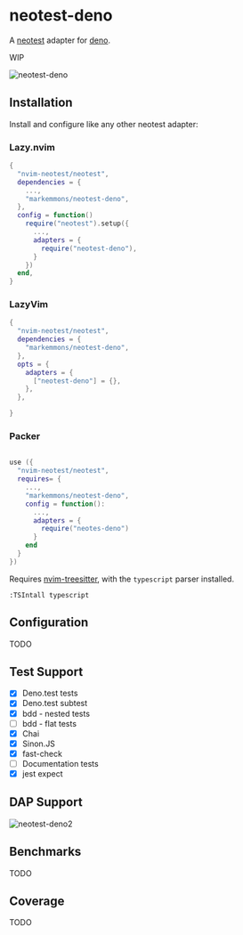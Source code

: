 # neotest-deno

A [neotest](https://github.com/rcarriga/neotest) adapter for [deno](https://deno.land/).

WIP

![neotest-deno](https://user-images.githubusercontent.com/21696951/206565569-3d7b6489-da56-42e3-bf72-9b2599dc3a30.gif)

## Installation

Install and configure like any other neotest adapter:

### Lazy.nvim

```lua
{
  "nvim-neotest/neotest",
  dependencies = {
    ...,
    "markemmons/neotest-deno",
  },
  config = function()
    require("neotest").setup({
      ...,
      adapters = {
        require("neotest-deno"),
      }
    })
  end,
}
```

### LazyVim

```lua
{
  "nvim-neotest/neotest",
  dependencies = {
    "markemmons/neotest-deno",
  },
  opts = {
    adapters = {
      ["neotest-deno"] = {},
    },
  },

}
```

### Packer

```lua

use ({
  "nvim-neotest/neotest",
  requires= {
    ...,
    "markemmons/neotest-deno",
    config = function():
      ...,
      adapters = {
        require("neotes-deno")
      }
    end
  }
})
```

Requires [nvim-treesitter](https://github.com/nvim-treesitter/nvim-treesitter), with the `typescript` parser installed.

```
:TSIntall typescript
```

## Configuration

TODO

## Test Support

- [x] Deno.test tests
- [x] Deno.test subtest
- [x] bdd - nested tests
- [ ] bdd - flat tests
- [x] Chai
- [x] Sinon.JS
- [x] fast-check
- [ ] Documentation tests
- [x] jest expect

## DAP Support

![neotest-deno2](https://user-images.githubusercontent.com/21696951/206599082-2c1759d2-6158-41e5-9121-cb3bdb7fbe08.gif)

## Benchmarks

TODO

## Coverage

TODO
